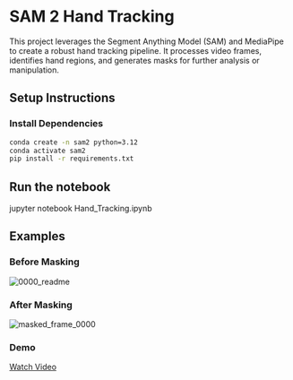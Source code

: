 # SAM 2 Hand Tracking

This project leverages the Segment Anything Model (SAM) and MediaPipe to create a robust hand tracking pipeline.  It processes video frames, identifies hand regions, and generates masks for further analysis or manipulation.

## Setup Instructions

### Install Dependencies
```sh
conda create -n sam2 python=3.12
conda activate sam2
pip install -r requirements.txt
```
## Run the notebook
jupyter notebook Hand_Tracking.ipynb

## Examples

### Before Masking
![0000_readme](https://github.com/user-attachments/assets/fa2a807f-d5e5-457d-86b7-f378d28f6e2e)

### After Masking
![masked_frame_0000](https://github.com/user-attachments/assets/c51a3b5e-2dc0-4a75-8009-371e6def3913)

### Demo
[Watch Video](https://www.youtube.com/watch?v=m35EHsQ3MVw)
